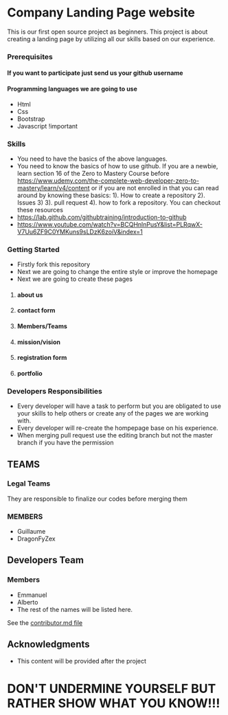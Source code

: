 
# Company Landing Page website

This is our first open source project as beginners. This project is about creating a landing page by utilizing all our skills based on our experience.

### Prerequisites
#### If you want to participate just send us your github username

#### Programming languages we are going to use
* Html
* Css
* Bootstrap
* Javascript !important

### Skills
* You need to have the basics of the above languages.
* You need to know the basics of how to use github. If you are a newbie, learn section 16 of the Zero to Mastery Course before <https://www.udemy.com/the-complete-web-developer-zero-to-mastery/learn/v4/content> or if you are not enrolled in that you can read around by knowing these basics:
1). How to create a repository
2). Issues 3)
3). pull request
4). how to fork a repository. You can checkout these resources
* <https://lab.github.com/githubtraining/introduction-to-github>
* <https://www.youtube.com/watch?v=BCQHnlnPusY&list=PLRqwX-V7Uu6ZF9C0YMKuns9sLDzK6zoiV&index=1>

### Getting Started

* Firstly fork this repository
* Next we are going to change the entire style or improve the homepage
* Next we are going to create these pages
1. #### about us
2. #### contact form
3. #### Members/Teams
4. #### mission/vision
5. #### registration form
6. #### portfolio

### Developers Responsibilities
* Every developer will have a task to perform but you are obligated to use your skills to help others or create any of the pages we are working with.
* Every developer will re-create the hompepage base on his experience.
* When merging pull request use the editing branch but not the master branch if you have the permission

## TEAMS
### Legal Teams
They are responsible to finalize our codes before merging them

### MEMBERS
* Guillaume
* DragonFyZex

## Developers Team
### Members
* Emmanuel
* Alberto
* The rest of the names will be listed here.

See the  [contributor.md file](https://github.com/Twentek-Gh/landing-page/blob/master/Contributing.md) 

## Acknowledgments

* This content will be provided after the project

# DON'T UNDERMINE YOURSELF BUT RATHER SHOW WHAT YOU KNOW!!!


